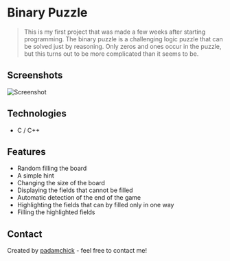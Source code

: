 # Binary Puzzle

> This is my first project that was made a few weeks after starting programming. The binary puzzle is a challenging logic puzzle that can be solved just by reasoning. Only zeros and ones occur in the puzzle, but this turns out to be more complicated than it seems to be.


## Screenshots
![Screenshot](https://i.imgur.com/b2bu1z5.png)

## Technologies
* C / C++


## Features
* Random filling the board
* A simple hint
* Changing the size of the board
* Displaying the fields that cannot be filled
* Automatic detection of the end of the game
* Highlighting the fields that can by filled only in one way
* Filling the highlighted fields


## Contact
Created by [padamchick](https://github.com/padamchick) - feel free to contact me!
